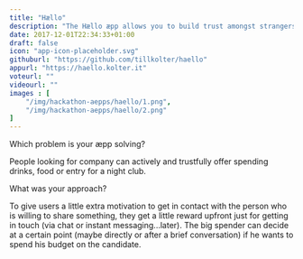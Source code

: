 ```yaml
---
title: "Hællo"
description: "The Hællo æpp allows you to build trust amongst strangers by turning them into activity partners through the utilization of secure smart contract payments. The æpp allows users who are interested in meeting new people to offer to pay for their outing and to create unique shared experiences."
date: 2017-12-01T22:34:33+01:00
draft: false
icon: "app-icon-placeholder.svg"
githuburl: "https://github.com/tillkolter/haello"
appurl: "https://haello.kolter.it"
voteurl: ""
videourl: ""
images : [
	"/img/hackathon-aepps/haello/1.png",
	"/img/hackathon-aepps/haello/2.png"
]
---
```


<p class="question">Which problem is your æpp solving?</p>
<p class="answer">
People looking for company can actively and trustfully offer spending drinks, food or entry for a night club.
</p>
<p class="question">What was your approach?</p>
<p class="answer">To give users a little extra motivation to get in contact with the person who is willing to share something, they get a little reward upfront just for getting in touch (via chat or instant messaging...later). The big spender can decide at a certain point (maybe directly or after a brief conversation) if he wants to spend his budget on the candidate. </p>
